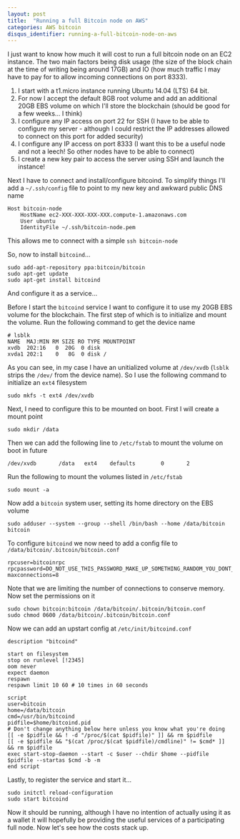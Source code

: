 ```yaml
---
layout: post
title:  "Running a full Bitcoin node on AWS"
categories: AWS bitcoin
disqus_identifier: running-a-full-bitcoin-node-on-aws
---
```


I just want to know how much it will cost to run a full bitcoin node on an EC2 instance. The two main factors being disk usage (the size of the block chain at the time of writing being around 17GB) and IO (how much traffic I may have to pay for to allow incoming connections on port 8333).

1. I start with a t1.micro instance running Ubuntu 14.04 (LTS) 64 bit.
1. For now I accept the default 8GB root volume and add an additional 20GB EBS volume on which I'll store the blockchain (should be good for a few weeks... I think)
1. I configure any IP access on port 22 for SSH (I have to be able to configure my server - although I could restrict the IP addresses allowed to connect on this port for added security)
1. I configure any IP access on port 8333 (I want this to be a useful node and not a leech! So other nodes have to be able to connect)
1. I create a new key pair to access the server using SSH and launch the instance!

Next I have to connect and install/configure bitcoind. To simplify things I'll add a `~/.ssh/config` file to point to my new key and awkward public DNS name

```
Host bitcoin-node
	HostName ec2-XXX-XXX-XXX-XXX.compute-1.amazonaws.com
	User ubuntu
    IdentityFile ~/.ssh/bitcoin-node.pem
```

This allows me to connect with a simple `ssh bitcoin-node`

So, now to install `bitcoind`...

```
sudo add-apt-repository ppa:bitcoin/bitcoin
sudo apt-get update
sudo apt-get install bitcoind
```

And configure it as a service...

Before I start the `bitcoind` service I want to configure it to use my 20GB EBS volume for the blockchain. The first step of which is to initialize and mount the volume. Run the following command to get the device name

```
# lsblk
NAME  MAJ:MIN RM SIZE RO TYPE MOUNTPOINT
xvdb  202:16   0  20G  0 disk 
xvda1 202:1    0   8G  0 disk /
```

As you can see, in my case I have an unitialized volume at `/dev/xvdb` (`lsblk` strips the `/dev/` from the device name). So I use the following command to initialize an `ext4` filesystem

```
sudo mkfs -t ext4 /dev/xvdb
```

Next, I need to configure this to be mounted on boot. First I will create a mount point

```
sudo mkdir /data
```

Then we can add the following line to `/etc/fstab` to mount the volume on boot in future

```
/dev/xvdb       /data   ext4    defaults        0       2
```

Run the following to mount the volumes listed in `/etc/fstab`

```
sudo mount -a
```

Now add a `bitcoin` system user, setting its home directory on the EBS volume

```
sudo adduser --system --group --shell /bin/bash --home /data/bitcoin bitcoin
```

To configure `bitcoind` we now need to add a config file to `/data/bitcoin/.bitcoin/bitcoin.conf`

```
rpcuser=bitcoinrpc
rpcpassword=DO_NOT_USE_THIS_PASSWORD_MAKE_UP_SOMETHING_RANDOM_YOU_DONT_HAVE_TO_REMEMBER_IT
maxconnections=8
```

Note that we are limiting the number of connections to conserve memory. Now set the permissions on it

```
sudo chown bitcoin:bitcoin /data/bitcoin/.bitcoin/bitcoin.conf
sudo chmod 0600 /data/bitcoin/.bitcoin/bitcoin.conf
```

Now we can add an upstart config at `/etc/init/bitcoind.conf`

```
description "bitcoind"

start on filesystem
stop on runlevel [!2345]
oom never
expect daemon
respawn
respawn limit 10 60 # 10 times in 60 seconds

script
user=bitcoin
home=/data/bitcoin
cmd=/usr/bin/bitcoind
pidfile=$home/bitcoind.pid
# Don't change anything below here unless you know what you're doing
[[ -e $pidfile && ! -d "/proc/$(cat $pidfile)" ]] && rm $pidfile
[[ -e $pidfile && "$(cat /proc/$(cat $pidfile)/cmdline)" != $cmd* ]] && rm $pidfile
exec start-stop-daemon --start -c $user --chdir $home --pidfile $pidfile --startas $cmd -b -m
end script
```

Lastly, to register the service and start it...

```
sudo initctl reload-configuration
sudo start bitcoind
```

Now it should be running, although I have no intention of actually using it as a wallet it will hopefully be providing the useful services of a participating full node. Now let's see how the costs stack up.
